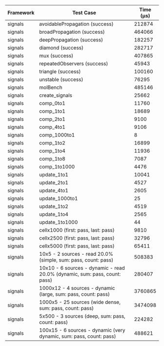 | Framework | Test Case | Time (μs) |
| --- | --- | --- |
| signals | avoidablePropagation (success) | 212874 |
| signals | broadPropagation (success) | 464066 |
| signals | deepPropagation (success) | 182257 |
| signals | diamond (success) | 282717 |
| signals | mux (success) | 407865 |
| signals | repeatedObservers (success) | 45943 |
| signals | triangle (success) | 100160 |
| signals | unstable (success) | 76295 |
| signals | molBench | 485146 |
| signals | create_signals | 25662 |
| signals | comp_0to1 | 11760 |
| signals | comp_1to1 | 18689 |
| signals | comp_2to1 | 9100 |
| signals | comp_4to1 | 9106 |
| signals | comp_1000to1 | 8 |
| signals | comp_1to2 | 16899 |
| signals | comp_1to4 | 11936 |
| signals | comp_1to8 | 7087 |
| signals | comp_1to1000 | 4476 |
| signals | update_1to1 | 10041 |
| signals | update_2to1 | 4527 |
| signals | update_4to1 | 2605 |
| signals | update_1000to1 | 25 |
| signals | update_1to2 | 4519 |
| signals | update_1to4 | 2565 |
| signals | update_1to1000 | 44 |
| signals | cellx1000 (first: pass, last: pass) | 9810 |
| signals | cellx2500 (first: pass, last: pass) | 32796 |
| signals | cellx5000 (first: pass, last: pass) | 65411 |
| signals | 10x5 - 2 sources - read 20.0% (simple, sum: pass, count: pass) | 508383 |
| signals | 10x10 - 6 sources - dynamic - read 20.0% (dynamic, sum: pass, count: pass) | 280407 |
| signals | 1000x12 - 4 sources - dynamic (large, sum: pass, count: pass) | 3760865 |
| signals | 1000x5 - 25 sources (wide dense, sum: pass, count: pass) | 3474098 |
| signals | 5x500 - 3 sources (deep, sum: pass, count: pass) | 224282 |
| signals | 100x15 - 6 sources - dynamic (very dynamic, sum: pass, count: pass) | 488621 |
